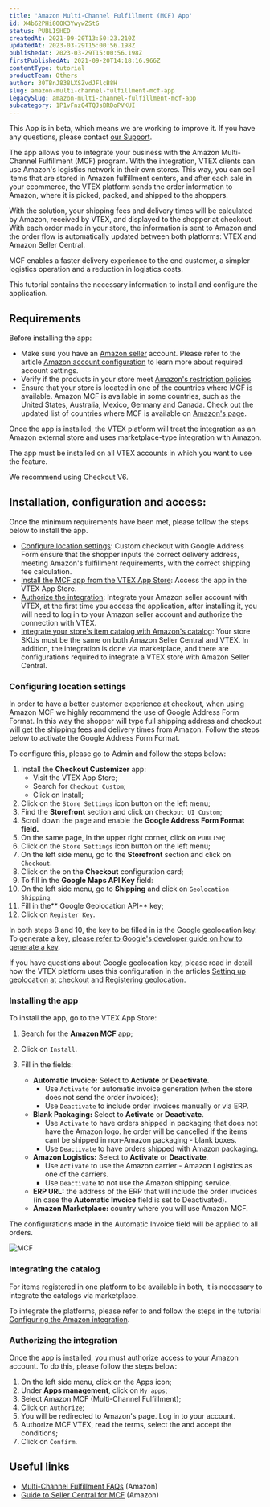 ```yaml
---
title: 'Amazon Multi-Channel Fulfillment (MCF) App'
id: X4b62PHi80OK3YwywZStG
status: PUBLISHED
createdAt: 2021-09-20T13:50:23.210Z
updatedAt: 2023-03-29T15:00:56.198Z
publishedAt: 2023-03-29T15:00:56.198Z
firstPublishedAt: 2021-09-20T14:18:16.966Z
contentType: tutorial
productTeam: Others
author: 30TBnJ838LXSZvdJFlcB8H
slug: amazon-multi-channel-fulfillment-mcf-app
legacySlug: amazon-multi-channel-fulfillment-mcf-app
subcategory: 1P1vFnzQ4TQJsBRDoPVKUI
---
```



<div class="alert alert-info">
This App is in beta, which means we are working to improve it. If you have any questions, please contact <a href= "https://support.vtex.com/hc/en-us/requests">our Support</a>.
</div>

The app allows you to integrate your business with the Amazon Multi-Channel Fulfillment (MCF) program. With the integration, VTEX clients can use Amazon's logistics network in their own stores. This way, you can sell items that are stored in Amazon fulfillment centers, and after each sale in your ecommerce, the VTEX platform sends the order information to Amazon, where it is picked, packed, and shipped to the shoppers.

With the solution, your shipping fees and delivery times will be calculated by Amazon, received by VTEX, and displayed to the shopper at checkout. With each order made in your store, the information is sent to Amazon and the order flow is automatically updated between both platforms: VTEX and Amazon Seller Central.

MCF enables a faster delivery experience to the end customer, a simpler logistics operation and a reduction in logistics costs.

This tutorial contains the necessary information to install and configure the application.

## Requirements

Before installing the app:

- Make sure you have an [Amazon seller](https://sell.amazon.com/) account. Please refer to the article [Amazon account configuration](https://help.vtex.com/en/tracks/configurar-integracao-com-a-amazon--6sgd4Pagy3wNsWKBvmIFrP/43L0dpbjLBz6tcim1BbTzf) to learn more about required account settings.
- Verify if the products in your store meet [Amazon's restriction policies](https://sellercentral.amazon.com/gp/help/external/200164330)
- Ensure that your store is located in one of the countries where MCF is available. Amazon MCF is available in some countries, such as the United States, Australia, Mexico, Germany and Canada. Check out the updated list of countries where MCF is available on [Amazon's page](https://sell.amazon.com/fulfillment-by-amazon/fba-multi-channel).

<div class="alert alert-danger">
Once the app is installed, the VTEX platform will treat the integration as an Amazon external store and uses marketplace-type integration with Amazon.
<p> The app must be installed on all VTEX accounts in which you want to use the feature.
<p> We recommend using Checkout V6.
</div>

## Installation, configuration and access:

Once the minimum requirements have been met, please follow the steps below to install the app.

- [Configure location settings](#configuring-location-settings):
Custom checkout with Google Address Form ensure that the shopper inputs the correct delivery address, meeting Amazon's fulfillment requirements, with the correct shipping fee calculation.
- [Install the MCF app from the VTEX App Store](#installing-the-app):
Access the app in the VTEX App Store.
- [Authorize the integration](#authorizing-the-integration):
Integrate your Amazon seller account with VTEX, at the first time you access the application, after installing it, you will need to log in to your Amazon seller account and authorize the connection with VTEX.
- [Integrate your store's item catalog with Amazon's catalog](#integrating-the-catalog):
 Your store SKUs must be the same on both Amazon Seller Central and VTEX. In addition, the integration is done via marketplace, and there are configurations required to integrate a VTEX store with Amazon Seller Central.

### Configuring location settings

In order to have a better customer experience at checkout, when using Amazon MCF we highly recommend the use of Google Address Form Format. In this way the shopper will type full shipping address and checkout will get the shipping fees and delivery times from Amazon. Follow the steps below to activate the Google Address Form Format.

To configure this, please go to Admin and follow the steps below:

1. Install the **Checkout Customizer** app:
    - Visit the VTEX App Store;
    - Search for `Checkout Custom`;
    - Click on Install;
2. Click on the `Store Settings` icon button on the left menu;
3. Find the **Storefront** section and click on `Checkout UI Custom`;
4. Scroll down the page and enable the <i class="fas fa-toggle-on"></i> **Google Address Form Format field.**
5. On the same page, in the upper right corner, click on `PUBLISH`;
6. Click on the `Store Settings` icon button on the left menu;
7. On the left side menu, go to the **Storefront** section and click on `Checkout`.
8. Click on the <i class="fas fa-cog"></i> on the **Checkout** configuration card;
9. To fill in the **Google Maps API Key** field:
10. On the left side menu, go to **Shipping** and click on `Geolocation Shipping`.
11. Fill in the** Google Geolocation API** key;
12. Click on `Register Key`.

In both steps 8 and 10, the key to be filled in is the Google geolocation key. To generate a key, [please refer to Google's developer guide on how to generate a key](https://developers.google.com/maps/documentation/geocoding/overview).

<div class="alert alert-info">
If you have questions about Google geolocation key, please read in detail how the VTEX platform uses this configuration in the articles <a href="https://help.vtex.com/en/tutorial/geolocation-at-checkout--tutorials_4345">Setting up geolocation at checkout</a>
 and <a href="https://help.vtex.com/en/tutorial/registering-geolocation--tutorials_138">Registering geolocation</a>.
</div>

### Installing the app

To install the app, go to the VTEX App Store:

1. Search for the **Amazon MCF** app;
2. Click on `Install`.
3. Fill in the fields:

    - **Automatic Invoice:** Select <i class="fa-toggle-on"></i> to **Activate** or **Deactivate**.
        - Use `Activate` for automatic invoice generation (when the store does not send the order invoices);
        - Use `Deactivate` to include order invoices manually or via ERP.
    - **Blank Packaging:** Select <i class="fa-toggle-on"></i> to **Activate** or **Deactivate**.
        - Use `Activate` to have orders shipped in packaging that does not have the Amazon logo. he order will be cancelled if the items cant be shipped in non-Amazon packaging - blank boxes.
        - Use `Deactivate` to have orders shipped with Amazon packaging.
    - **Amazon Logistics:** Select <i class="fa-toggle-on"></i> to **Activate** or **Deactivate**.
        - Use `Activate` to use the Amazon carrier - Amazon Logistics as one of the carriers.
        - Use `Deactivate` to not use the Amazon shipping service.
    - **ERP URL:** the address of the ERP that will include the order invoices (in case the **Automatic Invoice** field is set to Deactivated).
    - **Amazon Marketplace:** country where you will use Amazon MCF.

<div class="alert alert-warning">
The configurations made in the Automatic Invoice field will be applied to all orders.
</div>

![MCF](//images.contentful.com/alneenqid6w5/1fPmofbBRr6kge5qzfHvXV/e26c0d8fc1ec3a9069d09e027e36aa98/Amazon_MCF_EN.PNG)

### Integrating the catalog

For items registered in one platform to be available in both, it is necessary to integrate the catalogs via marketplace.

To integrate the platforms, please refer to and follow the steps in the tutorial [Configuring the Amazon integration](https://help.vtex.com/en/tracks/amazon-integration-setup--6sgd4Pagy3wNsWKBvmIFrP/5J9CWPIbYQdAegJJWGsxan).

### Authorizing the integration

Once the app is installed, you must authorize access to your Amazon account. To do this, please follow the steps below:

1. On the left side menu, click on the Apps icon;
2. Under **Apps management**, click on `My apps`;
3. Select Amazon MCF (Multi-Channel Fulfillment);
4. Click on `Authorize`;
5. You will be redirected to Amazon's page. Log in to your account.
6. Authorize MCF VTEX, read the terms, select the <i class="far fa-check-square"></i> and accept the conditions;
7. Click on `Confirm`.

## Useful links

- [Multi-Channel Fulfillment FAQs](https://supplychain.amazon.com/support) (Amazon)
- [Guide to Seller Central for MCF](https://supplychain.amazon.com/learn/seller-central-guide) (Amazon)

